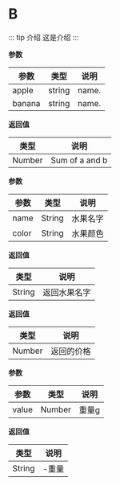 # B 

::: tip 介绍
这是介绍
:::
<vtmd-notes 
 version="1.1.1"
 versionCn="版本号"
 author="zhangzhihao"
 authorCn="作者"
 url="www.3zsd.com"
 urlCn="地址"
 image="./images/1.jpeg"
 imageCn="图片"
 txt="文本2"
/> 

**参数** 

| 参数 | 类型 | 说明
| ---- | ---- | ---- | 
| apple | string | name. 
| banana | string | name. 

**返回值** 

| 类型 | 说明
| ---- | ---- | 
| Number | Sum of a and b 

<vtmd-head2 content="props"/> 

<vtmd-props
  name="apple" 
  type="String" 
/> 

<vtmd-notes 
 txt=" 这是苹果"
/> 

 

<vtmd-props
  name="banana" 
  type="String" 
  required="true" 
/> 

<vtmd-notes 
 txt=" 这是香蕉"
/> 

 

<vtmd-head2 content="data"/> 

<vtmd-props
  name="apple" 
  type="String" 
/> 

<vtmd-notes 
 txt=" 这是苹果"
/> 

 

<vtmd-props
  name="banana" 
  type="Number" 
/> 

<vtmd-notes 
 txt=" 这是香蕉"
/> 

 

<vtmd-props
  name="fruits" 
  type="Object" 
/> 

<vtmd-notes 
 txt=" 这是水果"
/> 

 

<vtmd-head2 content="methods"/> 

<vtmd-method-name
  name="eat" 
  params="name, color"
  returns="String " 
/> 

<vtmd-notes 
 txt="吃"
/> 

**参数** 

| 参数 | 类型 | 说明
| ---- | ---- | ---- | 
| name | String | 水果名字 
| color | String | 水果颜色 

**返回值** 

| 类型 | 说明
| ---- | ---- | 
| String | 返回水果名字 

 

<vtmd-head2 content="computed"/> 

<vtmd-method-name
  name="price" 
  returns="Number " 
/> 

<vtmd-notes 
 txt=" 价格"
/> 

**返回值** 

| 类型 | 说明
| ---- | ---- | 
| Number | 返回的价格 

 

<vtmd-method-name
  name="weight" 
/> 

<vtmd-notes 
 txt=" 重量"
/> 

 

<vtmd-method-name
  name="color" 
/> 

<vtmd-notes 
 txt=" 颜色"
/> 

 

<vtmd-head2 content="filters"/> 

<vtmd-method-name
  name="weight" 
  params="value"
  returns="String " 
/> 

<vtmd-notes 
 txt="带上单位"
/> 

**参数** 

| 参数 | 类型 | 说明
| ---- | ---- | ---- | 
| value | Number | 重量g 

**返回值** 

| 类型 | 说明
| ---- | ---- | 
| String | -重量 

 

<vtmd-head2 content="watch"/> 

<vtmd-method-name
  name="color" 
/> 

<vtmd-notes 
 txt=" 监听颜色变化"
/> 

 

